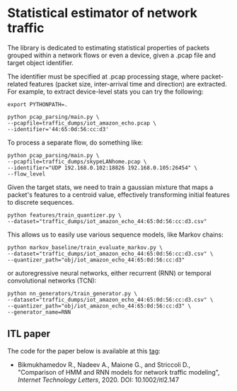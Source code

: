 # Statistical estimator of network traffic

The library is dedicated to estimating statistical properties of packets grouped
 within a network flows or even a device, given a .pcap file and target object identifier. 

The identifier must be specified at .pcap processing stage, where packet-related
 features (packet size, inter-arrival time and direction) are extracted. For 
 example, to extract device-level stats you can try the following:

```
export PYTHONPATH=.

python pcap_parsing/main.py \
--pcapfile=traffic_dumps/iot_amazon_echo.pcap \
--identifier='44:65:0d:56:cc:d3'
```
To process a separate flow, do something like:
```
python pcap_parsing/main.py \
--pcapfile=traffic_dumps/skypeLANhome.pcap \
--identifier="UDP 192.168.0.102:18826 192.168.0.105:26454" \
--flow_level
```

Given the target stats, we need to train a gaussian mixture that 
maps a packet's features to a centroid value, effectively 
transforming initial features to discrete sequences.

```
python features/train_quantizer.py \
--dataset="traffic_dumps/iot_amazon_echo_44:65:0d:56:cc:d3.csv"
```

This allows us to easily use various sequence models, like Markov chains:
```
python markov_baseline/train_evaluate_markov.py \
--dataset="traffic_dumps/iot_amazon_echo_44:65:0d:56:cc:d3.csv" \
--quantizer_path="obj/iot_amazon_echo_44:65:0d:56:cc:d3"
```
or autoregressive neural networks, either recurrent (RNN) or temporal
convolutional networks (TCN):
```
python nn_generators/train_generator.py \
--dataset="traffic_dumps/iot_amazon_echo_44:65:0d:56:cc:d3.csv" \
--quantizer_path="obj/iot_amazon_echo_44:65:0d:56:cc:d3" \
--generator_name=RNN
```
 
## ITL paper

The code for the paper below is available at this 
[tag](https://github.com/RadionBik/Statistical-estimator-of-network-traffic/releases/tag/v0.1):
 
* Bikmukhamedov R., Nadeev A., Maione G., and Striccoli D., "Comparison of HMM and RNN
models for network traffic modeling", _Internet Technology Letters_, 2020. DOI: 10.1002/itl2.147
